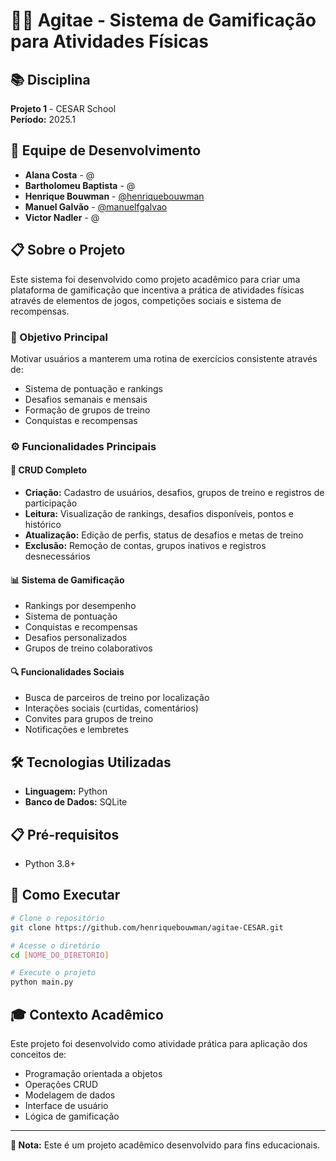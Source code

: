 # 🏃‍♂️ Agitae - Sistema de Gamificação para Atividades Físicas

## 📚 Disciplina
**Projeto 1** - CESAR School  
**Período:** 2025.1

## 👥 Equipe de Desenvolvimento
- **Alana Costa** - @
- **Bartholomeu Baptista** - @
- **Henrique Bouwman** - [@henriquebouwman](https://github.com/henriquebouwman)
- **Manuel Galvão** - [@manuelfgalvao](https://github.com/manuelfgalvao)
- **Victor Nadler** - @

## 📋 Sobre o Projeto

Este sistema foi desenvolvido como projeto acadêmico para criar uma plataforma de gamificação que incentiva a prática de atividades físicas através de elementos de jogos, competições sociais e sistema de recompensas.

### 🎯 Objetivo Principal
Motivar usuários a manterem uma rotina de exercícios consistente através de:
- Sistema de pontuação e rankings
- Desafios semanais e mensais
- Formação de grupos de treino
- Conquistas e recompensas

### ⚙️ Funcionalidades Principais

#### 🔧 **CRUD Completo**
- **Criação:** Cadastro de usuários, desafios, grupos de treino e registros de participação
- **Leitura:** Visualização de rankings, desafios disponíveis, pontos e histórico
- **Atualização:** Edição de perfis, status de desafios e metas de treino
- **Exclusão:** Remoção de contas, grupos inativos e registros desnecessários

#### 📊 **Sistema de Gamificação**
- Rankings por desempenho
- Sistema de pontuação
- Conquistas e recompensas
- Desafios personalizados
- Grupos de treino colaborativos

#### 🔍 **Funcionalidades Sociais**
- Busca de parceiros de treino por localização
- Interações sociais (curtidas, comentários)
- Convites para grupos de treino
- Notificações e lembretes

## 🛠️ Tecnologias Utilizadas
- **Linguagem:** Python
- **Banco de Dados:** SQLite

## 📋 Pré-requisitos
- Python 3.8+

## 🚀 Como Executar

```bash
# Clone o repositório
git clone https://github.com/henriquebouwman/agitae-CESAR.git

# Acesse o diretório
cd [NOME_DO_DIRETORIO]

# Execute o projeto
python main.py
```

## 🎓 Contexto Acadêmico
Este projeto foi desenvolvido como atividade prática para aplicação dos conceitos de:
- Programação orientada a objetos
- Operações CRUD
- Modelagem de dados
- Interface de usuário
- Lógica de gamificação

---

**📝 Nota:** Este é um projeto acadêmico desenvolvido para fins educacionais.
